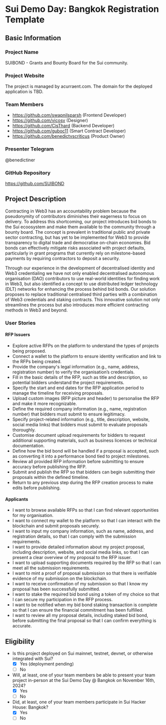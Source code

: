 # Sui Demo Day: Bangkok Registration Template

## Basic Information

### Project Name

SUIBOND - Grants and Bounty Board for the Sui community.

### Project Website

The project is managed by acurraent.com. The domain for the deployed application is TBD.

### Team Members

- https://github.com/swapnilsparsh (Frontend Developer)
- https://github.com/vicosv (Designer)
- https://github.com/CisThard (Backend Developer)
- https://github.com/guboc11 (Smart Contract Developer)
- https://github.com/benedictvscriticus (Product Owner)

### Presenter Telegram 

@benedictiner

### GitHub Repository

https://github.com/SUIBOND

## Project Description 
Contracting in Web3 has an accountability problem because the pseudonymity of contributors diminishes their eagerness to focus on delivery. To address this shortcoming, our project introduces bid bonds to the Sui ecoosystem and make them available to the community through a bounty board. The concept is prevalent in traditional public and private sector contracting, but has yet to be implemented for Web3 to provide transparency to digital trade and democratise on-chain economies. Bid bonds can effectively mitigate risks associated with project defaults, particularly in grant programs that currently rely on milestone-based payments by requiring contractors to deposit a security.

Through our experience in the development of decentralised identity and Web3 credentialing we have not only enabled decentralised autonomous organisation (DAO) contributors to use real-world identities for finding work in Web3, but also identified a concept to use distributed ledger technology (DLT) networks for enhancing the process behind bid bonds. Our solution proposes to replace traditional centralised third parties with a combination of Web3 credentials and staking contracts. This innovative solution not only streamlines the process but also introduces more efficient contracting methods in Web3 and beyond.

### User Stories

#### RFP Issuers

- Explore active RFPs on the platform to understand the types of projects being proposed.
- Connect a wallet to the platform to ensure identity verification and link to the RFPs being created.
- Provide the company's legal information (e.g., name, address, registration number) to verify the organisation’s credentials.
- Fill in the basic details of the RFP, such as title and description, so potential bidders understand the project requirements.
- Specify the start and end dates for the RFP application period to manage the timeline for receiving proposals.
- Upload custom images (RFP picture and header) to personalise the RFP and make it more recognizable.
- Define the required company information (e.g., name, registration number) that bidders must submit to ensure legitimacy.
- Specify project-related information (e.g., title, description, website, social media links) that bidders must submit to evaluate proposals thoroughly.
- Customise document upload requirements for bidders to request additional supporting materials, such as business licences or technical documentation.
- Define how the bid bond will be handled if a proposal is accepted, such as converting it into a performance bond tied to project milestones.
- Review all provided RFP information before submitting to ensure accuracy before publishing the RFP.
- Submit and publish the RFP so that bidders can begin submitting their proposals within the defined timeline.
- Return to any previous step during the RFP creation process to make edits before publishing.


#### Applicants

- I want to browse available RFPs so that I can find relevant opportunities for my organisation.
- I want to connect my wallet to the platform so that I can interact with the blockchain and submit proposals securely.
- I want to input my company information, such as name, address, and registration details, so that I can comply with the submission requirements.
- I want to provide detailed information about my project proposal, including description, website, and social media links, so that I can present a clear overview of my proposal to the RFP issuer.
- I want to upload supporting documents required by the RFP so that I can meet all the submission requirements.
- I want to mint a proof of proposal submission so that there is verifiable evidence of my submission on the blockchain.
- I want to receive confirmation of my submission so that I know my proposal has been successfully submitted.
- I want to stake the required bid bond using a token of my choice so that I can secure my participation in the RFP process.
- I want to be notified when my bid bond staking transaction is complete so that I can ensure the financial commitment has been fulfilled.
- I want to review all my proposal details, including staked bid bond, before submitting the final proposal so that I can confirm everything is accurate.


## Eligibility

- Is this project deployed on Sui mainnet, testnet, devnet, or otherwise integrated with Sui?
    - [X] Yes (deployment pending)
    - [ ] No
- Will, at least, one of your team members be able to present your team project in-person at the Sui Demo Day @ Bangkok on November 16th, 2024?
    - [X] Yes
    - [ ] No
- Did, at least, one of your team members participate in Sui Hacker House: Bangkok? 
    - [X] Yes
    - [ ] No
